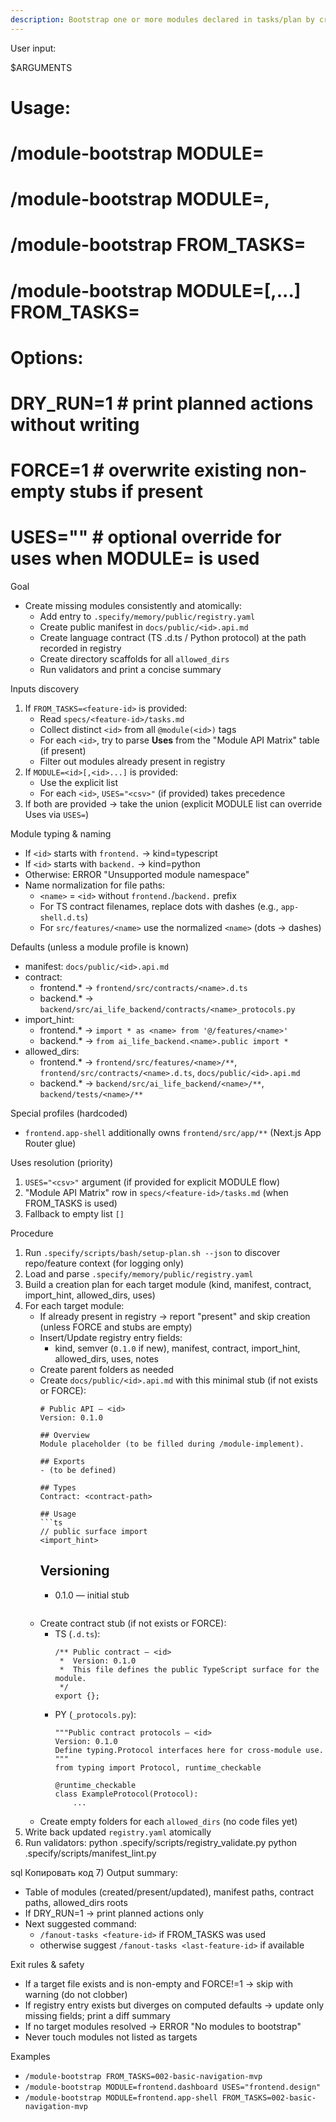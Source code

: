 ```yaml
---
description: Bootstrap one or more modules declared in tasks/plan by creating registry entries, public manifests, contracts and folder scaffolds. Validates docs-as-code gates.
---
```


User input:

$ARGUMENTS
# Usage:
#   /module-bootstrap MODULE=<id>
#   /module-bootstrap MODULE=<id1>,<id2>
#   /module-bootstrap FROM_TASKS=<feature-id>
#   /module-bootstrap MODULE=<id>[,...] FROM_TASKS=<feature-id>
# Options:
#   DRY_RUN=1   # print planned actions without writing
#   FORCE=1     # overwrite existing non-empty stubs if present
#   USES="<csv>" # optional override for uses when MODULE=<id> is used

Goal
- Create missing modules consistently and atomically:
  * Add entry to `.specify/memory/public/registry.yaml`
  * Create public manifest in `docs/public/<id>.api.md`
  * Create language contract (TS .d.ts / Python protocol) at the path recorded in registry
  * Create directory scaffolds for all `allowed_dirs`
  * Run validators and print a concise summary

Inputs discovery
1) If `FROM_TASKS=<feature-id>` is provided:
   - Read `specs/<feature-id>/tasks.md`
   - Collect distinct `<id>` from all `@module(<id>)` tags
   - For each `<id>`, try to parse **Uses** from the "Module API Matrix" table (if present)
   - Filter out modules already present in registry
2) If `MODULE=<id>[,<id>...]` is provided:
   - Use the explicit list
   - For each `<id>`, `USES="<csv>"` (if provided) takes precedence
3) If both are provided → take the union (explicit MODULE list can override Uses via `USES=`)

Module typing & naming
- If `<id>` starts with `frontend.` → kind=typescript
- If `<id>` starts with `backend.` → kind=python
- Otherwise: ERROR "Unsupported module namespace"
- Name normalization for file paths:
  * `<name>` = `<id>` without `frontend.`/`backend.` prefix
  * For TS contract filenames, replace dots with dashes (e.g., `app-shell.d.ts`)
  * For `src/features/<name>` use the normalized `<name>` (dots → dashes)

Defaults (unless a module profile is known)
- manifest: `docs/public/<id>.api.md`
- contract:
  * frontend.* → `frontend/src/contracts/<name>.d.ts`
  * backend.*  → `backend/src/ai_life_backend/contracts/<name>_protocols.py`
- import_hint:
  * frontend.* → `import * as <name> from '@/features/<name>'`
  * backend.*  → `from ai_life_backend.<name>.public import *`
- allowed_dirs:
  * frontend.* → `frontend/src/features/<name>/**`, `frontend/src/contracts/<name>.d.ts`, `docs/public/<id>.api.md`
  * backend.*  → `backend/src/ai_life_backend/<name>/**`, `backend/tests/<name>/**`

Special profiles (hardcoded)
- `frontend.app-shell` additionally owns `frontend/src/app/**` (Next.js App Router glue)

Uses resolution (priority)
1) `USES="<csv>"` argument (if provided for explicit MODULE flow)
2) "Module API Matrix" row in `specs/<feature-id>/tasks.md` (when FROM_TASKS is used)
3) Fallback to empty list `[]`

Procedure
1) Run `.specify/scripts/bash/setup-plan.sh --json` to discover repo/feature context (for logging only)
2) Load and parse `.specify/memory/public/registry.yaml`
3) Build a creation plan for each target module (kind, manifest, contract, import_hint, allowed_dirs, uses)
4) For each target module:
   - If already present in registry → report "present" and skip creation (unless FORCE and stubs are empty)
   - Insert/Update registry entry fields:
     * kind, semver (`0.1.0` if new), manifest, contract, import_hint, allowed_dirs, uses, notes
   - Create parent folders as needed
   - Create `docs/public/<id>.api.md` with this minimal stub (if not exists or FORCE):
     ```
     # Public API — <id>
     Version: 0.1.0

     ## Overview
     Module placeholder (to be filled during /module-implement).

     ## Exports
     - (to be defined)

     ## Types
     Contract: <contract-path>

     ## Usage
     ```ts
     // public surface import
     <import_hint>
     ```
     ## Versioning
     - 0.1.0 — initial stub
     ```
   - Create contract stub (if not exists or FORCE):
     * TS (`.d.ts`):
       ```
       /** Public contract — <id>
        *  Version: 0.1.0
        *  This file defines the public TypeScript surface for the module.
        */
       export {};
       ```
     * PY (`_protocols.py`):
       ```
       """Public contract protocols — <id>
       Version: 0.1.0
       Define typing.Protocol interfaces here for cross-module use.
       """
       from typing import Protocol, runtime_checkable

       @runtime_checkable
       class ExampleProtocol(Protocol):
           ...
       ```
   - Create empty folders for each `allowed_dirs` (no code files yet)
5) Write back updated `registry.yaml` atomically
6) Run validators:
python .specify/scripts/registry_validate.py
python .specify/scripts/manifest_lint.py

sql
Копировать код
7) Output summary:
- Table of modules (created/present/updated), manifest paths, contract paths, allowed_dirs roots
- If DRY_RUN=1 → print planned actions only
- Next suggested command:
  * `/fanout-tasks <feature-id>` if FROM_TASKS was used
  * otherwise suggest `/fanout-tasks <last-feature-id>` if available

Exit rules & safety
- If a target file exists and is non-empty and FORCE!=1 → skip with warning (do not clobber)
- If registry entry exists but diverges on computed defaults → update only missing fields; print a diff summary
- If no target modules resolved → ERROR "No modules to bootstrap"
- Never touch modules not listed as targets

Examples
- `/module-bootstrap FROM_TASKS=002-basic-navigation-mvp`
- `/module-bootstrap MODULE=frontend.dashboard USES="frontend.design"`
- `/module-bootstrap MODULE=frontend.app-shell FROM_TASKS=002-basic-navigation-mvp`